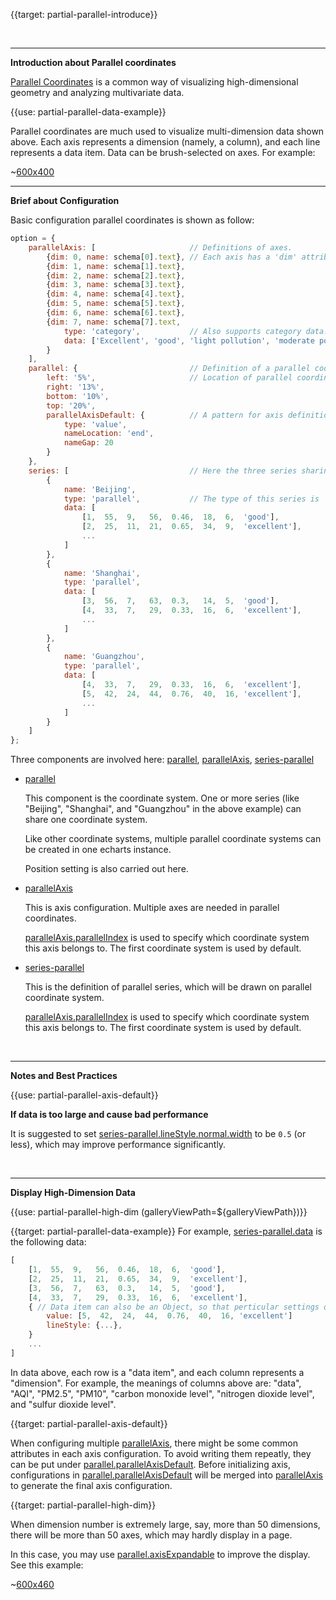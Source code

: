 {{target: partial-parallel-introduce}}

<br>

---

**Introduction about Parallel coordinates**

[Parallel Coordinates](https://en.wikipedia.org/wiki/Parallel_coordinates) is a common way of visualizing high-dimensional geometry and analyzing multivariate data.

{{use: partial-parallel-data-example}}

Parallel coordinates are much used to visualize multi-dimension data shown above. Each axis represents a dimension (namely, a column), and each line represents a data item. Data can be brush-selected on axes. For example:

~[600x400](${galleryViewPath}doc-example/parallel-all&edit=1&reset=1)

---

**Brief about Configuration**

Basic configuration parallel coordinates is shown as follow:

```javascript
option = {
    parallelAxis: [                     // Definitions of axes.
        {dim: 0, name: schema[0].text}, // Each axis has a 'dim' attribute, representing dimension index in data.
        {dim: 1, name: schema[1].text},
        {dim: 2, name: schema[2].text},
        {dim: 3, name: schema[3].text},
        {dim: 4, name: schema[4].text},
        {dim: 5, name: schema[5].text},
        {dim: 6, name: schema[6].text},
        {dim: 7, name: schema[7].text,
            type: 'category',           // Also supports category data.
            data: ['Excellent', 'good', 'light pollution', 'moderate pollution', 'heavy pollution', 'severe pollution']
        }
    ],
    parallel: {                         // Definition of a parallel coordinate system.
        left: '5%',                     // Location of parallel coordinate system.
        right: '13%',
        bottom: '10%',
        top: '20%',
        parallelAxisDefault: {          // A pattern for axis definition, which can avoid repeating in `parallelAxis`.
            type: 'value',
            nameLocation: 'end',
            nameGap: 20
        }
    },
    series: [                           // Here the three series sharing the same parallel coordinate system.
        {
            name: 'Beijing',
            type: 'parallel',           // The type of this series is 'parallel'
            data: [
                [1,  55,  9,   56,  0.46,  18,  6,  'good'],
                [2,  25,  11,  21,  0.65,  34,  9,  'excellent'],
                ...
            ]
        },
        {
            name: 'Shanghai',
            type: 'parallel',
            data: [
                [3,  56,  7,   63,  0.3,   14,  5,  'good'],
                [4,  33,  7,   29,  0.33,  16,  6,  'excellent'],
                ...
            ]
        },
        {
            name: 'Guangzhou',
            type: 'parallel',
            data: [
                [4,  33,  7,   29,  0.33,  16,  6,  'excellent'],
                [5,  42,  24,  44,  0.76,  40,  16, 'excellent'],
                ...
            ]
        }
    ]
};
```

Three components are involved here: [parallel](~parallel), [parallelAxis](~parallelAxis), [series-parallel](~series-parallel)

+ [parallel](~parallel)

    This component is the coordinate system. One or more series (like "Beijing", "Shanghai", and "Guangzhou" in the above example) can share one coordinate system.

    Like other coordinate systems, multiple parallel coordinate systems can be created in one echarts instance.

    Position setting is also carried out here.

+ [parallelAxis](~parallelAxis)

    This is axis configuration. Multiple axes are needed in parallel coordinates.

    [parallelAxis.parallelIndex](~parallelAxis.parallelIndex) is used to specify which coordinate system this axis belongs to. The first coordinate system is used by default.

+ [series-parallel](~series-parallel)

    This is the definition of parallel series, which will be drawn on parallel coordinate system.

    [parallelAxis.parallelIndex](~parallelAxis.parallelIndex) is used to specify which coordinate system this axis belongs to. The first coordinate system is used by default.

<br>

---

**Notes and Best Practices**

{{use: partial-parallel-axis-default}}

**If data is too large and cause bad performance**

It is suggested to set [series-parallel.lineStyle.normal.width](~series-parallel.lineStyle.normal.width) to be `0.5` (or less), which may improve performance significantly.

<br>

---

**Display High-Dimension Data**

{{use: partial-parallel-high-dim (galleryViewPath=${galleryViewPath})}}


{{target: partial-parallel-data-example}}
For example, [series-parallel.data](~series-parallel.data) is the following data:

```javascript
[
    [1,  55,  9,   56,  0.46,  18,  6,  'good'],
    [2,  25,  11,  21,  0.65,  34,  9,  'excellent'],
    [3,  56,  7,   63,  0.3,   14,  5,  'good'],
    [4,  33,  7,   29,  0.33,  16,  6,  'excellent'],
    { // Data item can also be an Object, so that perticular settings of its line can be set here.
        value: [5,  42,  24,  44,  0.76,  40,  16, 'excellent']
        lineStyle: {...},
    }
    ...
]
```
In data above, each row is a "data item", and each column represents a "dimension". For example, the meanings of columns above are: "data", "AQI", "PM2.5", "PM10", "carbon monoxide level", "nitrogen dioxide level", and "sulfur dioxide level".




{{target: partial-parallel-axis-default}}

When configuring multiple [parallelAxis](~parallelAxis), there might be some common attributes in each axis configuration. To avoid writing them repeatly, they can be put under [parallel.parallelAxisDefault](~parallel.parallelAxisDefault). Before initializing axis, configurations in [parallel.parallelAxisDefault](~parallel.parallelAxisDefault) will be merged into [parallelAxis](~parallelAxis) to generate the final axis configuration.



{{target: partial-parallel-high-dim}}

When dimension number is extremely large, say, more than 50 dimensions, there will be more than 50 axes, which may hardly display in a page.

In this case, you may use [parallel.axisExpandable](~parallel.axisExpandable) to improve the display. See this example:

~[600x460](${galleryViewPath}map-parallel-prices&edit=1&reset=1)

